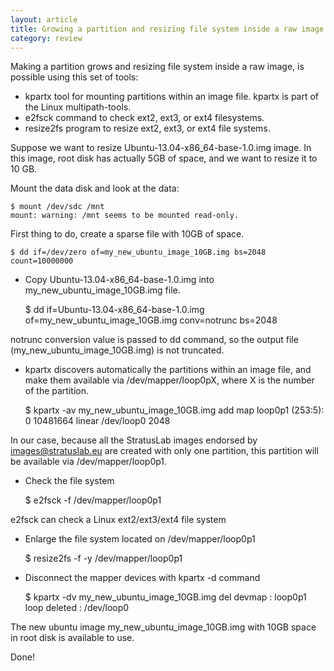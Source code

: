 ```yaml
---
layout: article
title: Growing a partition and resizing file system inside a raw image
category: review
---
```



Making a partition grows and resizing file system inside a raw image, is possible using this set of tools:

* kpartx tool for mounting partitions within an image file. kpartx is part of the Linux multipath-tools.
* e2fsck command to check ext2, ext3, or ext4 filesystems.
* resize2fs program to resize ext2, ext3, or ext4 file systems.

Suppose we want to resize Ubuntu-13.04-x86_64-base-1.0.img image. In this image, root disk has actually 5GB of space, and we want to resize it to 10 GB.

Mount the data disk and look at the data:

    $ mount /dev/sdc /mnt
    mount: warning: /mnt seems to be mounted read-only.


First thing to do, create a sparse file with 10GB of space.

    $ dd if=/dev/zero of=my_new_ubuntu_image_10GB.img bs=2048 count=10000000 

* Copy Ubuntu-13.04-x86_64-base-1.0.img into my_new_ubuntu_image_10GB.img file. 

	$ dd if=Ubuntu-13.04-x86_64-base-1.0.img of=my_new_ubuntu_image_10GB.img conv=notrunc bs=2048

 notrunc conversion value is passed to dd command, so the output file (my_new_ubuntu_image_10GB.img) is not truncated.

* kpartx discovers automatically the partitions within an image file, and make them available via /dev/mapper/loop0pX, where X is the number of the partition.

    $ kpartx -av my_new_ubuntu_image_10GB.img 
      add map loop0p1 (253:5): 0 10481664 linear /dev/loop0 2048

In our case, because all the StratusLab images endorsed by images@stratuslab.eu are created with only one partition, this partition will be available via /dev/mapper/loop0p1.

* Check the file system

    $ e2fsck -f /dev/mapper/loop0p1

e2fsck can check a Linux ext2/ext3/ext4 file system

* Enlarge the file system located on /dev/mapper/loop0p1

    $ resize2fs -f -y /dev/mapper/loop0p1

* Disconnect the mapper devices with kpartx -d command

    $ kpartx -dv my_new_ubuntu_image_10GB.img 
      del devmap : loop0p1 
      loop deleted : /dev/loop0 

The new ubuntu image my_new_ubuntu_image_10GB.img with 10GB space in root disk is available to use.

Done!

